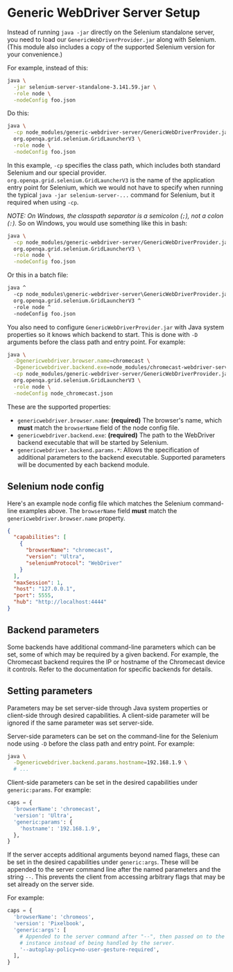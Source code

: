 # Generic WebDriver Server Setup

Instead of running `java -jar` directly on the Selenium standalone server, you
need to load our `GenericWebDriverProvider.jar` along with Selenium.  (This
module also includes a copy of the supported Selenium version for your
convenience.)

For example, instead of this:

```sh
java \
  -jar selenium-server-standalone-3.141.59.jar \
  -role node \
  -nodeConfig foo.json
```

Do this:

```sh
java \
  -cp node_modules/generic-webdriver-server/GenericWebDriverProvider.jar:node_modules/generic-webdriver-server/selenium-server-standalone-3.141.59.jar \
  org.openqa.grid.selenium.GridLauncherV3 \
  -role node \
  -nodeConfig foo.json
```

In this example, `-cp` specifies the class path, which includes both standard
Selenium and our special provider.  `org.openqa.grid.selenium.GridLauncherV3` is
the name of the application entry point for Selenium, which we would not have to
specify when running the typical `java -jar selenium-server-...` command for
Selenium, but it required when using `-cp`.

*NOTE: On Windows, the classpath separator is a semicolon (`;`), not a colon
(`:`).*  So on Windows, you would use something like this in bash:

```sh
java \
  -cp node_modules/generic-webdriver-server/GenericWebDriverProvider.jar\;node_modules/generic-webdriver-server/selenium-server-standalone-3.141.59.jar \
  org.openqa.grid.selenium.GridLauncherV3 \
  -role node \
  -nodeConfig foo.json
```

Or this in a batch file:

```bat
java ^
  -cp node_modules\generic-webdriver-server\GenericWebDriverProvider.jar;node_modules\generic-webdriver-server\selenium-server-standalone-3.141.59.jar ^
  org.openqa.grid.selenium.GridLauncherV3 ^
  -role node ^
  -nodeConfig foo.json
```

You also need to configure `GenericWebDriverProvider.jar` with Java system
properties so it knows which backend to start.  This is done with `-D` arguments
before the class path and entry point.  For example:

```sh
java \
  -Dgenericwebdriver.browser.name=chromecast \
  -Dgenericwebdriver.backend.exe=node_modules/chromecast-webdriver-server/chromecast-webdriver-server.js \
  -cp node_modules/generic-webdriver-server/GenericWebDriverProvider.jar:node_modules/generic-webdriver-server/selenium-server-standalone-3.141.59.jar \
  org.openqa.grid.selenium.GridLauncherV3 \
  -role node \
  -nodeConfig node_chromecast.json
```

These are the supported properties:

 - `genericwebdriver.browser.name`: **(required)** The browser's name, which
   **must** match the `browserName` field of the node config file.
 - `genericwebdriver.backend.exe`: **(required)** The path to the WebDriver
   backend executable that will be started by Selenium.
 - `genericwebdriver.backend.params.*`: Allows the specification of additional
   parameters to the backend executable.  Supported parameters will be
   documented by each backend module.


## Selenium node config

Here's an example node config file which matches the Selenium command-line
examples above.  The `browserName` field **must** match the
`genericwebdriver.browser.name` property.

```json
{
  "capabilities": [
    {
      "browserName": "chromecast",
      "version": "Ultra",
      "seleniumProtocol": "WebDriver"
    }
  ],
  "maxSession": 1,
  "host": "127.0.0.1",
  "port": 5555,
  "hub": "http://localhost:4444"
}
```


## Backend parameters

Some backends have additional command-line parameters which can be set, some of
which may be required by a given backend.  For example, the Chromecast backend
requires the IP or hostname of the Chromecast device it controls.  Refer to the
documentation for specific backends for details.


## Setting parameters

Parameters may be set server-side through Java system properties or client-side
through desired capabilities.  A client-side parameter will be ignored if the
same parameter was set server-side.

Server-side parameters can be set on the command-line for the Selenium node
using `-D` before the class path and entry point.  For example:

```sh
java \
  -Dgenericwebdriver.backend.params.hostname=192.168.1.9 \
  # ...
```

Client-side parameters can be set in the desired capabilities under
`generic:params`.  For example:

```py
caps = {
  'browserName': 'chromecast',
  'version': 'Ultra',
  'generic:params': {
    'hostname': '192.168.1.9',
  },
}
```

If the server accepts additional arguments beyond named flags, these can be set
in the desired capabilities under `generic:args`.  These will be appended to
the server command line after the named parameters and the string `--`.  This
prevents the client from accessing arbitrary flags that may be set already on
the server side.

For example:

```py
caps = {
  'browserName': 'chromeos',
  'version': 'Pixelbook',
  'generic:args': [
    # Appended to the server command after "--", then passed on to the Chrome
    # instance instead of being handled by the server.
    '--autoplay-policy=no-user-gesture-required',
  ],
}
```
